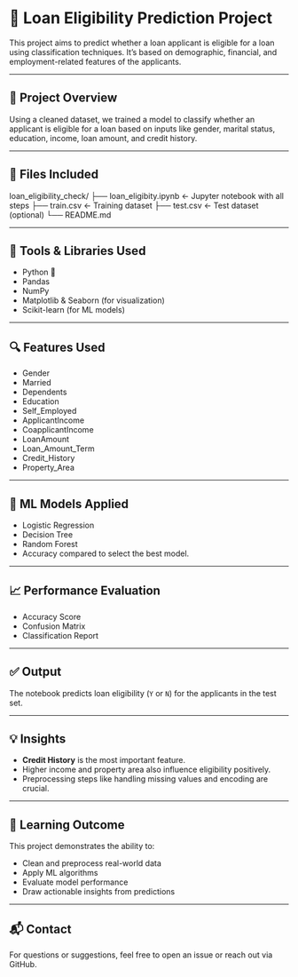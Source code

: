 # 🏦 Loan Eligibility Prediction Project

This project aims to predict whether a loan applicant is eligible for a loan using classification techniques. It’s based on demographic, financial, and employment-related features of the applicants.

---

## 📘 Project Overview

Using a cleaned dataset, we trained a model to classify whether an applicant is eligible for a loan based on inputs like gender, marital status, education, income, loan amount, and credit history.

---

## 📁 Files Included

loan_eligibility_check/
├── loan_eligibity.ipynb ← Jupyter notebook with all steps
├── train.csv ← Training dataset
├── test.csv ← Test dataset (optional)
└── README.md


---

## 🔧 Tools & Libraries Used

- Python 🐍
- Pandas
- NumPy
- Matplotlib & Seaborn (for visualization)
- Scikit-learn (for ML models)

---

## 🔍 Features Used

- Gender  
- Married  
- Dependents  
- Education  
- Self_Employed  
- ApplicantIncome  
- CoapplicantIncome  
- LoanAmount  
- Loan_Amount_Term  
- Credit_History  
- Property_Area  

---

## 🧠 ML Models Applied

- Logistic Regression  
- Decision Tree  
- Random Forest  
- Accuracy compared to select the best model.

---

## 📈 Performance Evaluation

- Accuracy Score
- Confusion Matrix
- Classification Report

---

## ✅ Output

The notebook predicts loan eligibility (`Y` or `N`) for the applicants in the test set.

---

## 💡 Insights

- **Credit History** is the most important feature.
- Higher income and property area also influence eligibility positively.
- Preprocessing steps like handling missing values and encoding are crucial.

---

## 🧠 Learning Outcome

This project demonstrates the ability to:
- Clean and preprocess real-world data
- Apply ML algorithms
- Evaluate model performance
- Draw actionable insights from predictions

---

## 📬 Contact

For questions or suggestions, feel free to open an issue or reach out via GitHub.


